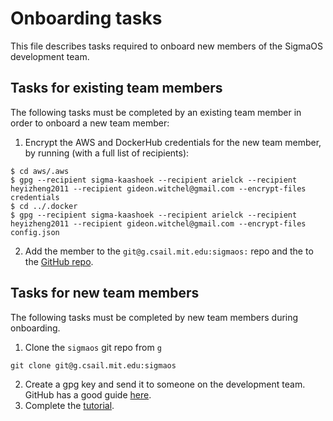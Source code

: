 # Onboarding tasks

This file describes tasks required to onboard new members of the SigmaOS
development team.

## Tasks for existing team members

The following tasks must be completed by an existing team member in order to
onboard a new team member:

  1. Encrypt the AWS and DockerHub credentials for the new team member, by
  running (with a full list of recipients):

```
$ cd aws/.aws
$ gpg --recipient sigma-kaashoek --recipient arielck --recipient heyizheng2011 --recipient gideon.witchel@gmail.com --encrypt-files credentials
$ cd ../.docker
$ gpg --recipient sigma-kaashoek --recipient arielck --recipient heyizheng2011 --recipient gideon.witchel@gmail.com --encrypt-files config.json
```

  2. Add the member to the `git@g.csail.mit.edu:sigmaos:` repo and the to the
  [GitHub repo](https://github.com/mit-pdos/sigmaos).

## Tasks for new team members

The following tasks must be completed by new team members during onboarding.

  1. Clone the `sigmaos` git repo from `g`

```
git clone git@g.csail.mit.edu:sigmaos
```

  2. Create a gpg key and send it to someone on the development team. GitHub
  has a good guide
  [here](https://docs.github.com/en/authentication/managing-commit-signature-verification/generating-a-new-gpg-key).
  3. Complete the
  [tutorial](https://github.com/mit-pdos/sigmaos/tree/master/tutorial).
